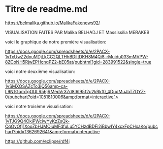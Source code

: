 # Titre de readme.md

https://belmalika.github.io/MalikaFakenews92/

VISUALISATION FAITES PAR Malika BELHADJ ET Massissilia MERAKEB

voici le graphique de notre première visualisation: 

https://docs.google.com/spreadsheets/d/e/2PACX-1vTxUwZ2douMDjLkCG2QLTHhBDiltDKH8M4Qi8-rMuidu033mMVPW-8ZCoNH5RjwEPHcnqPZ2-bE05at/pubhtml?gid=283991522&single=true

voici notre deuxième visualisation: 

https://docs.google.com/spreadsheets/d/e/2PACX-1vSMXQSAZcTo3jQ56amp-ca-L9N1GqmTgOULR56jRMepVr3Zd8I6l95f2u2kRkf0_4DudMuJbTZDYZ-0/pubchart?oid=1051810006&amp;format=interactive">

voici notre troisème visualisation: 

https://docs.google.com/spreadsheets/d/e/2PACX-1vTJG9Q4OkjPWciwYyKzZsQk-CqOvOfj1XooZbHJMOiuMFdfuLu5YCHzdBDFi2iBbwIY4xcxFpCHxaKo/pubchart?oid=1362692641&amp;format=interactive

https://github.com/eclipse/rdf4j


